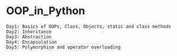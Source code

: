 # OOP_in_Python
    Day1: Basics of OOPs, Class, Objects, static and class methods
    Day2: Inheritance
    Day3: Abstraction
    Day4: Encapsulation
    Day5: Polymorphism and operator overloading